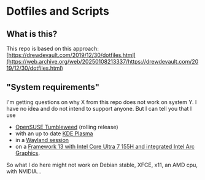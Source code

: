 # Dotfiles and Scripts

## What is this?
This repo is based on this approach: [https://drewdevault.com/2019/12/30/dotfiles.html](https://web.archive.org/web/20250108213337/https://drewdevault.com/2019/12/30/dotfiles.html)

## "System requirements"
I'm getting questions on why X from this repo does not work on system Y. I have no idea and do not intend to support anyone. But I can tell you that I use 

- [OpenSUSE Tumbleweed](https://get.opensuse.org/tumbleweed/) (rolling release)
- with an up to date [KDE Plasma](https://kde.org/plasma-desktop/)
- in a [Wayland session](https://wearewaylandnow.com/)
- on a [Framework 13 with Intel Core Ultra 7 155H and integrated Intel Arc Graphics](https://frame.work/de/en/laptop13?tab=specs&slug=laptop13-diy-intel-ultra-1).

So what I do here might not work on Debian stable, XFCE, x11, an AMD cpu, with NVIDIA...
